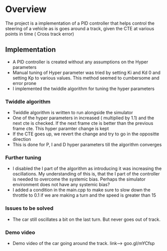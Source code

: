 # Overview
The project is a implementation of a PID controller that helps control the
steering of a vehicle as is goes around a track, given the CTE at various points
in time ( Cross track
error)

## Implementation

- A PID controller is created without any assumptions on the Hyper
  parameters
- Manual tuning of Hyper parameter was tried by setting Ki and Kd 0 and setting Kp  to various values. This method seemed to cumbersome and error prone
- I implemented the twiddle algorithm for tuning the hyper parameters

### Twiddle algorithm
- Twiddle algorithm is written to run alongside the simulator
- One of the hyper parameters in increased ( multiplied by 1.1)
  and the next cte is checked. If the next frame cte is better
  than the previous frame cte. This hyper paramter change is kept
- If the CTE goes up, we revert the change and try to go in the
 oppositte direction
- This is done for P, I and D hyper parameters till the algorithm
  converges

### Further tuning
- I disabled the I part of the algorithm as introducing it was increasing the oscillations. My understanding of this is, that the I part of the controller is needed to overcome the systemic bias. Perhaps the simulator environment does not have any systemic bias?
- I added a condition in the main.cpp to make sure to slow down the throttle to 0.1 if we are making a turn and the speed is greater than 15

### Issues to be solved
- The car still oscillates a bit on the last turn. But never goes out of track.

### Demo video
- Demo video of the car going around the track. link--> goo.gl/mYCfsp


